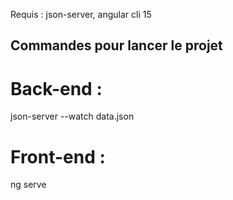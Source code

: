 Requis : json-server, angular cli 15

## Commandes pour lancer le projet 

# Back-end : 

json-server --watch data.json

# Front-end : 

ng serve

